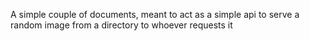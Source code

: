 A simple couple of documents, meant to act as a simple api to serve a random image from a directory to whoever requests it